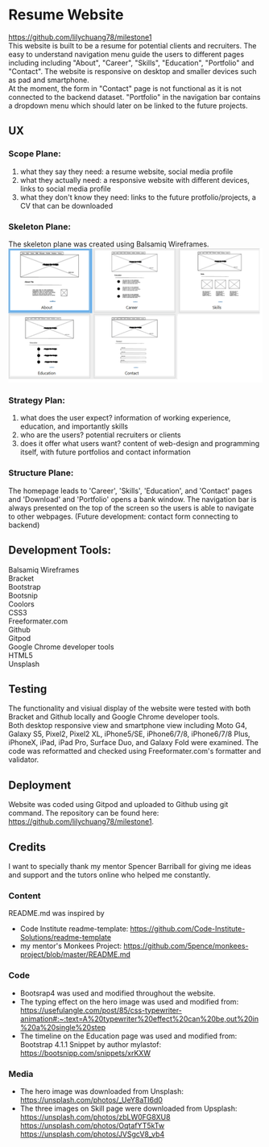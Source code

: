 # Resume Website

https://github.com/lilychuang78/milestone1 <br />
This website is built to be a resume for potential clients and recruiters.
The easy to understand navigation menu guide the users to different pages including including "About", "Career", "Skills", "Education", "Portfolio" and "Contact".
The website is responsive on desktop and smaller devices such as pad and smartphone.<br />
At the moment, the form in "Contact" page is not functional as it is not connected to the backend dataset.
"Portfolio" in the navigation bar contains a dropdown menu which should later on be linked to the future projects.
<br />

## UX
### Scope Plane:
1. what they say they need: a resume website, social media profile
2. what they actually need: a responsive website with different devices, links to social media profile
3. what they don't know they need: links to the future protfolio/projects, a CV that can be downloaded
### Skeleton Plane:
The skeleton plane was created using Balsamiq Wireframes.
<img src="wireframe.png" alt="wireframes"/>

### Strategy Plan:
1. what does the user expect? information of working experience, education, and importantly skills
2. who are the users? potential recruiters or clients
3. does it offer what users want? content of web-design and programming itself, with future portfolios and contact information
### Structure Plane:
The homepage leads to 'Career', 'Skills', 'Education', and 'Contact' pages and 'Download' and 'Portfolio' opens a bank window.
The navigation bar is always presented on the top of the screen so the users is able to navigate to other webpages.
(Future development: contact form connecting to backend)

## Development Tools:
Balsamiq Wireframes<br />
Bracket<br />
Bootstrap<br />
Bootsnip<br />
Coolors<br />
CSS3<br />
Freeformater.com<br />
Github<br />
Gitpod<br />
Google Chrome developer tools<br />
HTML5<br />
Unsplash<br />

## Testing
The functionality and visiual display of the website were tested with both Bracket and Github locally and Google Chrome developer tools.<br />
Both desktop responsive view and smartphone view including Moto G4, Galaxy S5, Pixel2, Pixel2 XL, iPhone5/SE, iPhone6/7/8, iPhone6/7/8 Plus, iPhoneX, iPad, iPad Pro, Surface Duo, and Galaxy Fold were examined. 
The code was reformatted and checked using Freeformater.com's formatter and validator.
## Deployment
Website was coded using Gitpod and uploaded to Github using git command.
The repository can be found here: https://github.com/lilychuang78/milestone1.
## Credits
I want to specially thank my mentor Spencer Barriball for giving me ideas and support and the tutors online who helped me constantly.

### Content
README.md was inspired by
- Code Institute readme-template: https://github.com/Code-Institute-Solutions/readme-template
- my mentor's Monkees Project: https://github.com/5pence/monkees-project/blob/master/README.md
### Code
- Bootsrap4 was used and modified throughout the website.
- The typing effect on the hero image was used and modified from:  https://usefulangle.com/post/85/css-typewriter-animation#:~:text=A%20typewriter%20effect%20can%20be,out%20in%20a%20single%20step
- The timeline on the Education page was used and modified from: Bootstrap 4.1.1 Snippet by author mylastof:  https://bootsnipp.com/snippets/xrKXW
### Media
- The hero image was downloaded from Unsplash:<br />
https://unsplash.com/photos/_UeY8aTI6d0
- The three images on Skill page were downloaded from Upsplash:<br />
    https://unsplash.com/photos/zbLW0FG8XU8<br />
    https://unsplash.com/photos/OqtafYT5kTw<br />
    https://unsplash.com/photos/JVSgcV8_vb4
